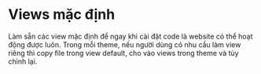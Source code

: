 # Views mặc định

Làm sẵn các view mặc định để ngay khi cài đặt code là website có thể hoạt động được luôn. Trong mỗi theme, nếu người dùng có nhu cầu làm view riêng thì copy file trong view default, cho vào views trong theme và tùy chỉnh lại.
